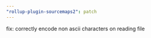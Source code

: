 ```yaml
---
"rollup-plugin-sourcemaps2": patch
---
```


fix: correctly encode non ascii characters on reading file
